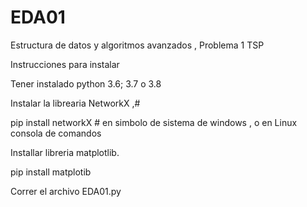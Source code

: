 # EDA01
Estructura de datos y algoritmos avanzados , Problema 1 TSP

Instrucciones para instalar

Tener instalado python 3.6; 3.7 o 3.8

Instalar la librearia NetworkX ,#

pip install networkX # en simbolo de sistema de windows , o en Linux consola de comandos

Installar libreria matplotlib.

pip install matplotib

Correr el archivo EDA01.py
